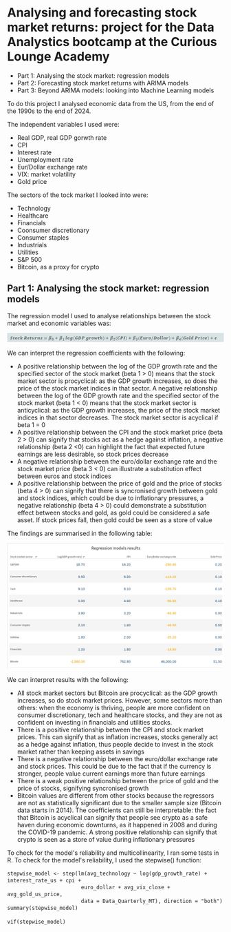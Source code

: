 # Analysing and forecasting stock market returns: project for the Data Analystics bootcamp at the Curious Lounge Academy

* Part 1: Analysing the stock market: regression models
* Part 2: Forecasting stock market returns with ARIMA models
* Part 3: Beyond ARIMA models: looking into Machine Learning models

To do this project I analysed economic data from the US, from the end of the 1990s to the end of 2024. 

The independent variables I used were:

* Real GDP, real GDP gorwth rate
* CPI
* Interest rate
* Unemployment rate
* Eur/Dollar exchange rate
* VIX: market volatility
* Gold price

The sectors of the tock market I looked into were:

* Technology
* Healthcare
* Financials
* Coonsumer discretionary
* Consumer staples
* Industrials
* Utilities
* S&P 500
* Bitcoin, as a proxy for crypto


## Part 1: Analysing the stock market: regression models

The regression model I used to analyse relationships between the stock market and economic variables was:

![](regression%20model.jpg)

We can interpret the regression coefficients with the following:

* A positive relationship between the log of the GDP growth rate and the specified sector of the stock market (beta 1 > 0) means that the stock market sector is procyclical: as the GDP growth increases, so does the price of the stock market indices in that sector. A negative relationship between the log of the GDP growth rate and the specified sector of the stock market (beta 1 < 0) means that the stock market sector is anticyclical: as the GDP growth increases, the price of the stock market indices in that sector decreases. The stock market sector is acyclical if beta 1 = 0
* A positive relationship between the CPI and the stock market price (beta 2 > 0) can signify that stocks act as a hedge against inflation, a negative relationship (beta 2 <0) can highlight the fact that expected future earnings are less desirable, so stock prices decrease
* A negative relationship between the euro/dollar exchange rate and the stock market price (beta 3 < 0) can illustrate a substitution effect between euros and stock indices
* A positive relationship between the price of gold and the price of stocks (beta 4 > 0) can signify that there is syncronised growth between gold and stock indices, which could be due to inflationary pressures, a negative relationship (beta 4 > 0) could demonstrate a substitution effect between stocks and gold, as gold could be considered a safe asset. If stock prices fall, then gold could be seen as a store of value

The findings are summarised in the following table:

![](Regression%20models%20results.jpg)

We can interpret results with the following:

* All stock market sectors but Bitcoin are procyclical: as the GDP growth increases, so do stock market prices. However, some sectors more than others: when the economy is thriving, people are more confident on consumer discretionary, tech and healthcare stocks, and they are not as confident on investing in financials and utilities stocks.
* There is a positive relationship between the CPI and stock market prices. This can signify that as inflation increases, stocks generally act as a hedge against inflation, thus people decide to invest in the stock market rather than keeping assets in savings
* There is a negative relationship between the euro/dollar exchange rate and stock prices. This could be due to the fact that if the currency is stronger, people value current earnings more than future earnings
* There is a weak positive relationship between the price of gold and the price of stocks, signifying syncronised growth
* Bitcoin values are different from other stocks because the regressors are not as statistically significant due to the smaller sample size (Bitcoin data starts in 2014). The coefficients can still be interpretable: the fact that Bitcoin is acyclical can signify that people see crypto as a safe haven during economic downturns, as it happened in 2008 and during the COVID-19 pandemic. A strong positive relationship can signify that crypto is seen as a store of value during inflationary pressures

To check for the model's reliability and multicollinearity, I ran some tests in R. To check for the model's reliability, I used the stepwise() function:

  ```{r stepwise}
  stepwise_model <- step(lm(avg_technology ~ log(gdp_growth_rate) + interest_rate_us + cpi + 
                          euro_dollar + avg_vix_close + avg_gold_us_price, 
                          data = Data_Quarterly_MT), direction = "both")
  summary(stepwise_model)

  vif(stepwise_model)

